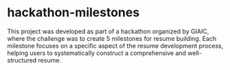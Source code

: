 # hackathon-milestones
This project was developed as part of a hackathon organized by GIAIC, where the challenge was to create 5 milestones for resume building. Each milestone focuses on a specific aspect of the resume development process, helping users to systematically construct a comprehensive and well-structured resume.
